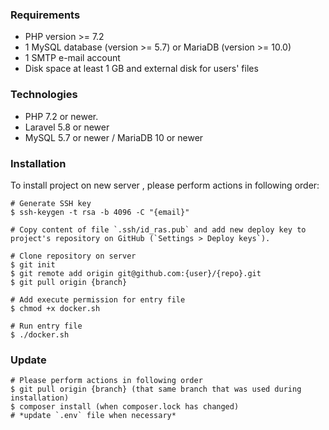 ### Requirements



* PHP version >= 7.2
* 1 MySQL database (version >= 5.7) or MariaDB (version >= 10.0)
* 1 SMTP e-mail account
* Disk space at least 1 GB and external disk for users' files

### Technologies

* PHP 7.2 or newer.
* Laravel 5.8 or newer
* MySQL 5.7 or newer / MariaDB 10 or newer

### Installation

To install project on new server , please perform actions in following order:

```$xslt
# Generate SSH key
$ ssh-keygen -t rsa -b 4096 -C "{email}"

# Copy content of file `.ssh/id_ras.pub` and add new deploy key to project's repository on GitHub (`Settings > Deploy keys`).

# Clone repository on server
$ git init
$ git remote add origin git@github.com:{user}/{repo}.git
$ git pull origin {branch}

# Add execute permission for entry file
$ chmod +x docker.sh

# Run entry file
$ ./docker.sh
```

### Update

```$xslt
# Please perform actions in following order
$ git pull origin {branch} (that same branch that was used during installation)
$ composer install (when composer.lock has changed)
# *update `.env` file when necessary*
```
